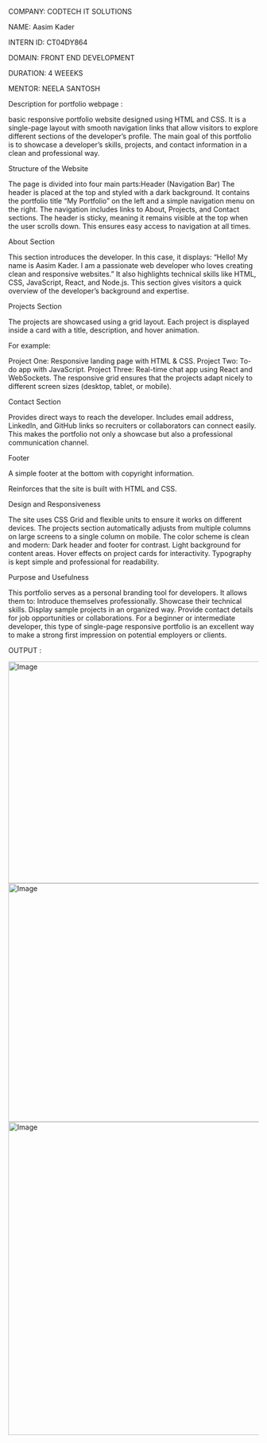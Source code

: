 COMPANY: CODTECH IT SOLUTIONS

NAME: Aasim Kader

INTERN ID: CT04DY864

DOMAIN: FRONT END DEVELOPMENT

DURATION: 4 WEEEKS

MENTOR: NEELA SANTOSH

Description for portfolio webpage :

basic responsive portfolio website designed using HTML and CSS. It is a single-page layout with smooth navigation links that allow visitors to explore different sections of the developer’s profile. The main goal of this portfolio is to showcase a developer’s skills, projects, and contact information in a clean and professional way.

Structure of the Website

The page is divided into four main parts:Header (Navigation Bar)
The header is placed at the top and styled with a dark background.
It contains the portfolio title “My Portfolio” on the left and a simple navigation menu on the right.
The navigation includes links to About, Projects, and Contact sections.
The header is sticky, meaning it remains visible at the top when the user scrolls down. This ensures easy access to navigation at all times.

About Section

This section introduces the developer.
In this case, it displays:
“Hello! My name is Aasim Kader. I am a passionate web developer who loves creating clean and responsive websites.”
It also highlights technical skills like HTML, CSS, JavaScript, React, and Node.js.
This section gives visitors a quick overview of the developer’s background and expertise.

Projects Section

The projects are showcased using a grid layout.
Each project is displayed inside a card with a title, description, and hover animation.

For example:

Project One: Responsive landing page with HTML & CSS.
Project Two: To-do app with JavaScript.
Project Three: Real-time chat app using React and WebSockets.
The responsive grid ensures that the projects adapt nicely to different screen sizes (desktop, tablet, or mobile).

Contact Section

Provides direct ways to reach the developer.
Includes email address, LinkedIn, and GitHub links so recruiters or collaborators can connect easily.
This makes the portfolio not only a showcase but also a professional communication channel.

Footer

A simple footer at the bottom with copyright information.

Reinforces that the site is built with HTML and CSS.

Design and Responsiveness

The site uses CSS Grid and flexible units to ensure it works on different devices.
The projects section automatically adjusts from multiple columns on large screens to a single column on mobile.
The color scheme is clean and modern:
Dark header and footer for contrast.
Light background for content areas.
Hover effects on project cards for interactivity.
Typography is kept simple and professional for readability.

Purpose and Usefulness

This portfolio serves as a personal branding tool for developers. It allows them to:
Introduce themselves professionally.
Showcase their technical skills.
Display sample projects in an organized way.
Provide contact details for job opportunities or collaborations.
For a beginner or intermediate developer, this type of single-page responsive portfolio is an excellent way to make a strong first impression on potential employers or clients.

OUTPUT :  

<img width="1341" height="446" alt="Image" src="https://github.com/user-attachments/assets/d7b12b2c-c1db-4073-ad7a-ff78f89d2aa5" />
<img width="1330" height="480" alt="Image" src="https://github.com/user-attachments/assets/a3e2f0af-7453-4fd4-921b-73e067466b4e" />
<img width="1346" height="630" alt="Image" src="https://github.com/user-attachments/assets/1113cf6c-6155-4da7-89fb-2efb3c712699" />

